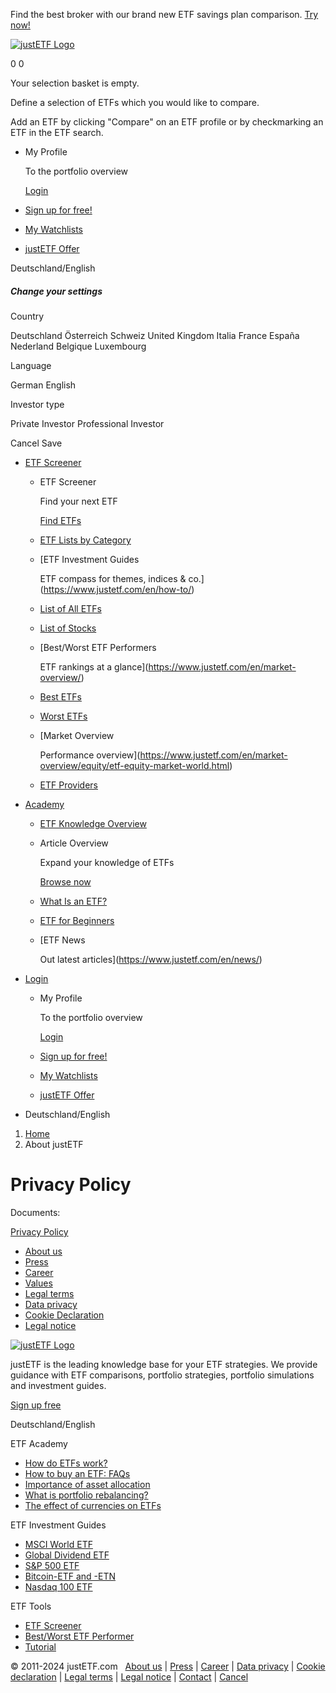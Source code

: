         

Find the best broker with our brand new ETF savings plan comparison. [Try now!](https://www.justetf.com/en/etf-sparplan/sparplan-vergleich.html)

[![justETF Logo](/images/logo/justetf-logo.png?v2)](https://www.justetf.com/en/)

0 0

Your selection basket is empty.

Define a selection of ETFs which you would like to compare.

Add an ETF by clicking "Compare" on an ETF profile or by checkmarking an ETF in the ETF search.

* My Profile
    
    To the portfolio overview
    
    [Login](https://www.justetf.com/en/login.html)
    
* [Sign up for free!](https://www.justetf.com/en/registration.html)
* [My Watchlists](https://www.justetf.com/en/watchlist.html?listId=first&login=true)
* [justETF Offer](https://www.justetf.com/en/our-offer.html)

Deutschland/English

##### Change your settings

Country

Deutschland Österreich Schweiz United Kingdom Italia France España Nederland Belgique Luxembourg

Language

German English

Investor type

Private Investor Professional Investor

Cancel Save

* [ETF Screener](https://www.justetf.com/en/search.html?search=ETFS)
    
    * ETF Screener
        
        Find your next ETF
        
        [Find ETFs](https://www.justetf.com/en/search.html?search=ETFS)
        
    * [ETF Lists by Category](https://www.justetf.com/en/etf-lists.html)
    * [ETF Investment Guides
        
        ETF compass for themes, indices & co.](https://www.justetf.com/en/how-to/)
    * [List of All ETFs](https://www.justetf.com/en/etf-list-overview.html)
    * [List of Stocks](https://www.justetf.com/en/stock-profiles/)
    
    * [Best/Worst ETF Performers
        
        ETF rankings at a glance](https://www.justetf.com/en/market-overview/)
    * [Best ETFs](https://www.justetf.com/en/market-overview/the-best-etfs.html)
    * [Worst ETFs](https://www.justetf.com/en/market-overview/the-worst-etfs.html)
    * [Market Overview
        
        Performance overview](https://www.justetf.com/en/market-overview/equity/etf-equity-market-world.html)
    * [ETF Providers](https://www.justetf.com/en/etf-provider/)
    
* [Academy](https://www.justetf.com/en/academy/)
    * [ETF Knowledge Overview](https://www.justetf.com/en/academy/)
    * Article Overview
        
        Expand your knowledge of ETFs
        
        [Browse now](https://www.justetf.com/en/academy/academy-overview.html)
        
    * [What Is an ETF?](https://www.justetf.com/en/academy/was-sind-etfs.html)
    * [ETF for Beginners](https://www.justetf.com/en/academy/etf-for-beginners.html)
    * [ETF News
        
        Out latest articles](https://www.justetf.com/en/news/)
* [Login](javascript:void(0))
    * My Profile
        
        To the portfolio overview
        
        [Login](https://www.justetf.com/en/login.html)
        
    * [Sign up for free!](https://www.justetf.com/en/registration.html)
    * [My Watchlists](https://www.justetf.com/en/watchlist.html?listId=first&login=true)
    * [justETF Offer](https://www.justetf.com/en/our-offer.html)
* Deutschland/English

1. [Home](https://www.justetf.com/en/) 
2. About justETF

Privacy Policy
==============

Documents:

[Privacy Policy](https://www.justetf.com/en/agreement.html?t=AGREEMENT_SECURITY&lang=en)

* [About us](https://www.justetf.com/en/about/team.html)
* [Press](https://www.justetf.com/en/about/press.html)
* [Career](https://www.justetf.com/en/about/career.html)
* [Values](https://www.justetf.com/en/about/values.html)
* [Legal terms](https://www.justetf.com/en/about/legal-terms.html)
* [Data privacy](https://www.justetf.com/en/about/data-privacy.html)
* [Cookie Declaration](https://www.justetf.com/en/about/cookie-declaration.html)
* [Legal notice](https://www.justetf.com/en/about/legal-notice.html)

 

[![justETF Logo](/images/logo/justetf-logo.png?v2)](https://www.justetf.com/)

justETF is the leading knowledge base for your ETF strategies. We provide guidance with ETF comparisons, portfolio strategies, portfolio simulations and investment guides.

[Sign up free](https://www.justetf.com/en/registration.html)

Deutschland/English

ETF Academy

* [How do ETFs work?](https://www.justetf.com/en/news/etf/how-do-etfs-work.html)
* [How to buy an ETF: FAQs](https://www.justetf.com/en/news/etf/how-to-buy-an-etf-frequently-asked-questions.html)
* [Importance of asset allocation](https://www.justetf.com/en/news/passive-investing/the-importance-of-asset-allocation-and-diversification.html)
* [What is portfolio rebalancing?](https://www.justetf.com/en/news/passive-investing/what-is-portfolio-rebalancing.html)
* [The effect of currencies on ETFs](https://www.justetf.com/en/news/etf/the-effect-of-currencies-on-etfs.html)

ETF Investment Guides

* [MSCI World ETF](https://www.justetf.com/en/how-to/msci-world-etfs.html)
* [Global Dividend ETF](https://www.justetf.com/en/how-to/dividend-etfs-world.html)
* [S&P 500 ETF](https://www.justetf.com/en/how-to/sp-500-etfs.html)
* [Bitcoin-ETF and -ETN](https://www.justetf.com/en/how-to/invest-in-bitcoin.html)
* [Nasdaq 100 ETF](https://www.justetf.com/en/how-to/nasdaq-100-etfs.html)

ETF Tools

* [ETF Screener](https://www.justetf.com/en/search.html?search=ETFS)
* [Best/Worst ETF Performer](https://www.justetf.com/en/market-overview/)
* [Tutorial](https://www.justetf.com/en/tutorial/)

[](https://www.justetf.com/en/newsletter.html)[](https://www.facebook.com/justetf)[](https://twitter.com/justetf)[](https://www.linkedin.com/company/justetf)

© 2011-2024 justETF.com   [About us](https://www.justetf.com/en/about/team.html) | [Press](https://www.justetf.com/en/about/press.html) | [Career](https://www.justetf.com/en/about/career.html) | [Data privacy](https://www.justetf.com/en/about/data-privacy.html) | [Cookie declaration](https://www.justetf.com/en/about/cookie-declaration.html) | [Legal terms](https://www.justetf.com/en/about/legal-terms.html) | [Legal notice](https://www.justetf.com/en/about/legal-notice.html) | [Contact](https://www.justetf.com/en/contact.html) | [Cancel](https://www.justetf.com/en/login.html?followup=settings.html%23subscription)